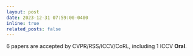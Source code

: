 ```yaml
---
layout: post
date: 2023-12-31 07:59:00-0400
inline: true
related_posts: false
---
```


6 papers are accepted by CVPR/RSS/ICCV/CoRL, including 1 ICCV <strong>Oral</strong>.